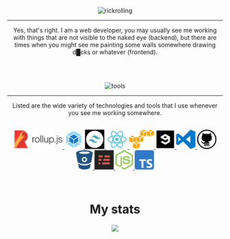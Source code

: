 <p align="center">
  <img src="https://readme-typing-svg.herokuapp.com?size=28&center=true&lines=Howdy+y'all%2C+I'm+Jacob!;I+am+a+web+developer;Never+gonna+give+you+up;Never+gonna+let+you+down;Never+gonna+run+around;and+desert+you;Never+gonna+make+you+cry;Never+gonna+say+goodbye;Never+gonna+tell+a+lie;and+hurt+you" alt="rickrolling">
</p>
<div align="center">
  <hr />
  <p align="center">
    Yes, that's right. I am a web developer, you may usually see me working with things that are not visible to the naked eye (backend), but there are times when you might see me painting some walls somewhere drawing d&#9608;cks or whatever (frontend).
  </p>
  <br />
  <br />
</div>
<div>
  <p align="center">
    <img src="https://readme-typing-svg.herokuapp.com?size=28&center=true&lines=Technologies+%2F+Tools;What+do+I+use%3F;What+tools+I+work+with%3F" alt="tools">
  </p>
  <hr />
  <p align="center">
    Listed are the wide variety of technologies and tools that I use whenever you see me working somewhere.
  </p>
  <br />
  <div align="center">
    <a href="https://rollupjs.org/guide/en/">
      <img src="assets/images/icons/rollup.png" height="45px" alt="rollup" title="Rollup.js">
    </a>
    <a href="https://webpack.js.org/">
      <img src="assets/images/icons/webpack.png" height="45px" alt="webpack" title="Webpack">
    </a>
    <a href="https://tailwindcss.com/">
      <img src="assets/images/icons/tw.png" height="45px" alt="tw" title="tailwindcss">
    </a>
    <a href="https://reactjs.org/">
      <img src="assets/images/icons/react.png" height="45px" alt="react" title="React JS">
    </a>
    <a href="https://aws.amazon.com/">
      <img src="assets/images/icons/aws.png" height="45px" alt="lambda" title="AWS">
    </a>
    <a href="https://9gag.com/">
      <img src="assets/images/icons/9gag.png" height="45px" alt="9gag" title="9GAG">
    </a>
    <a href="https://code.visualstudio.com/">
      <img src="assets/images/icons/vscode.png" height="45px" alt="vscode" title="Visual Studio Code">
    </a>
    <a href="https://github.com/">
      <img src="assets/images/icons/github.png" height="45px" alt="gh" title="Github">
    </a>
    <a href="https://bitbucket.org/">
      <img src="assets/images/icons/bb.png" height="45px" alt="bb" title="Bitbucket">
    </a>
    <a href="https://www.serverless.com/">
      <img src="assets/images/icons/sls.png" height="45px" alt="sls" title="Serverless">
    </a>
    <a href="https://nodejs.org/en/">
      <img src="assets/images/icons/node.png" height="45px" alt="node" title="Node.js">
    </a>
    <a href="https://www.typescriptlang.org/">
      <img src="assets/images/icons/ts.png" height="45px" alt="ts" title="Typescript">
    </a>
  </div>
  <br />
  <br />
  <h1 align="center">My stats</h1>
  <div align="center">
    <img src="https://github-readme-stats.vercel.app/api?username=yakovmeister&count_private=true">
  </div>
</div>
